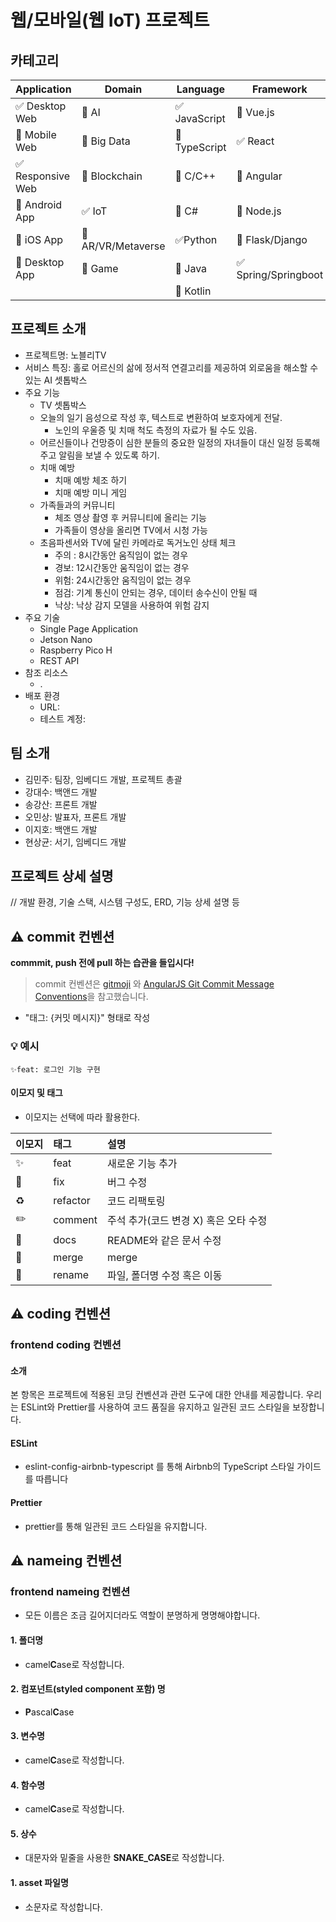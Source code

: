 # 웹/모바일(웹 IoT) 프로젝트

<!-- 필수 항목 -->

## 카테고리

| Application                       | Domain                                | Language                         | Framework                            |
| --------------------------------- | ------------------------------------- | -------------------------------- | ------------------------------------ |
| :white_check_mark: Desktop Web    | :black_square_button: AI              | :white_check_mark: JavaScript    | :black_square_button: Vue.js         |
| :black_square_button: Mobile Web  | :black_square_button: Big Data        | :black_square_button: TypeScript | :white_check_mark: React             |
| :white_check_mark: Responsive Web | :black_square_button: Blockchain      | :black_square_button: C/C++      | :black_square_button: Angular        |
| :black_square_button: Android App | :white_check_mark: IoT                | :black_square_button: C#         | :black_square_button: Node.js        |
| :black_square_button: iOS App     | :black_square_button: AR/VR/Metaverse | :white_check_mark: ​Python       | :black_square_button: Flask/Django   |
| :black_square_button: Desktop App | :black_square_button: Game            | :black_square_button: Java       | :white_check_mark: Spring/Springboot |
|                                   |                                       | :black_square_button: Kotlin     |                                      |

<!-- 필수 항목 -->

## 프로젝트 소개

- 프로젝트명: 노블리TV
- 서비스 특징: 홀로 어르신의 삶에 정서적 연결고리를 제공하여 외로움을 해소할 수 있는 AI 셋톱박스
- 주요 기능
  - TV 셋톱박스
  - 오늘의 일기 음성으로 작성 후, 텍스트로 변환하여 보호자에게 전달.
    - 노인의 우울증 및 치매 척도 측정의 자료가 될 수도 있음.
  - 어르신들이나 건망증이 심한 분들의 중요한 일정의 자녀들이 대신 일정 등록해주고 알림을 보낼 수 있도록 하기.
  - 치매 예방
    - 치매 예방 체조 하기
    - 치매 예방 미니 게임
  - 가족들과의 커뮤니티
    - 체조 영상 촬영 후 커뮤니티에 올리는 기능
    - 가족들이 영상을 올리면 TV에서 시청 가능
  - 초음파센서와 TV에 달린 카메라로 독거노인 상태 체크
    - 주의 : 8시간동안 움직임이 없는 경우
    - 경보: 12시간동안 움직임이 없는 경우
    - 위험: 24시간동안 움직임이 없는 경우
    - 점검: 기계 통신이 안되는 경우, 데이터 송수신이 안될 때
    - 낙상: 낙상 감지 모델을 사용하여 위험 감지
- 주요 기술
  - Single Page Application
  - Jetson Nano
  - Raspberry Pico H
  - REST API
- 참조 리소스
  - .
- 배포 환경
  - URL:
  - 테스트 계정:

<!-- 자유 양식 -->

## 팀 소개

- 김민주: 팀장, 임베디드 개발, 프로젝트 총괄
- 강대수: 백앤드 개발
- 송강산: 프론트 개발
- 오민상: 발표자, 프론트 개발
- 이지호: 백앤드 개발
- 현상균: 서기, 임베디드 개발

<!-- 자유 양식 -->

## 프로젝트 상세 설명

// 개발 환경, 기술 스택, 시스템 구성도, ERD, 기능 상세 설명 등

## ⚠️ commit 컨벤션

**commmit, push 전에 pull 하는 습관을 들입시다!**

> commit 컨벤션은 [gitmoji](https://gitmoji.dev/)
> 와 [AngularJS Git Commit Message Conventions](https://gist.github.com/stephenparish/9941e89d80e2bc58a153)을 참고했습니다.

- "태그: {커밋 메시지}" 형태로 작성

### 💡 예시

`✨feat: 로그인 기능 구현`

#### 이모지 및 태그

- 이모지는 선택에 따라 활용한다.

| 이모지 | 태그     | 설명                                  |
| :----- | :------- | :------------------------------------ |
| ✨     | feat     | 새로운 기능 추가                      |
| 🐛     | fix      | 버그 수정                             |
| ♻️     | refactor | 코드 리팩토링                         |
| ✏️     | comment  | 주석 추가(코드 변경 X) 혹은 오타 수정 |
| 📝     | docs     | README와 같은 문서 수정               |
| 🔀     | merge    | merge                                 |
| 🚚     | rename   | 파일, 폴더명 수정 혹은 이동           |

## ⚠️ coding 컨벤션


### frontend coding 컨벤션

#### 소개
본 항목은 프로젝트에 적용된 코딩 컨벤션과 관련 도구에 대한 안내를 제공합니다. 우리는 ESLint와 Prettier를 사용하여 코드 품질을 유지하고 일관된 코드 스타일을 보장합니다.

#### ESLint
- eslint-config-airbnb-typescript 를 통해 Airbnb의 TypeScript 스타일 가이드를 따릅니다

#### Prettier
- prettier를 통해 일관된 코드 스타일을 유지합니다.




## ⚠️ nameing 컨벤션

### frontend nameing 컨벤션

- 모든 이름은 조금 길어지더라도 역할이 분명하게 명명해야합니다.

#### 1. 폴더명
  - camel**C**ase로 작성합니다.
#### 2. 컴포넌트(styled component 포함) 명
  - **P**ascal**C**ase
#### 3. 변수명
  - camel**C**ase로 작성합니다.
#### 4. 함수명
  - camel**C**ase로 작성합니다.
#### 5. 상수
  - 대문자와 밑줄을 사용한 **SNAKE_CASE**로 작성합니다.
#### 1. asset 파일명
- 소문자로 작성합니다.